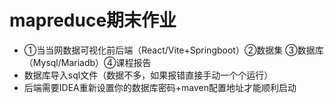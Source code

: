 # mapreduce期末作业
- ①当当网数据可视化前后端（React/Vite+Springboot）②数据集 ③数据库（Mysql/Mariadb）④课程报告
- 数据库导入sql文件（数据不多，如果报错直接手动一个个运行）
- 后端需要IDEA重新设置你的数据库密码+maven配置地址才能顺利启动
